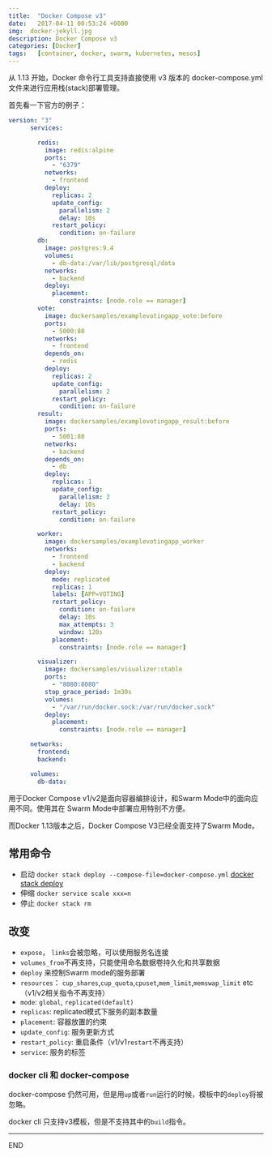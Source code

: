 ```yaml
---
title:  "Docker Compose v3"
date:   2017-04-11 00:53:24 +0000
img:  docker-jekyll.jpg
description: Docker Compose v3
categories: [Docker]
tags:   [container, docker, swarm, kubernetes, mesos]
---
```

从 1.13 开始，Docker 命令行工具支持直接使用 v3 版本的 docker-compose.yml 文件来进行应用栈(stack)部署管理。

首先看一下官方的例子：

```yml
version: "3"
      services:

        redis:
          image: redis:alpine
          ports:
            - "6379"
          networks:
            - frontend
          deploy:
            replicas: 2
            update_config:
              parallelism: 2
              delay: 10s
            restart_policy:
              condition: on-failure
        db:
          image: postgres:9.4
          volumes:
            - db-data:/var/lib/postgresql/data
          networks:
            - backend
          deploy:
            placement:
              constraints: [node.role == manager]
        vote:
          image: dockersamples/examplevotingapp_vote:before
          ports:
            - 5000:80
          networks:
            - frontend
          depends_on:
            - redis
          deploy:
            replicas: 2
            update_config:
              parallelism: 2
            restart_policy:
              condition: on-failure
        result:
          image: dockersamples/examplevotingapp_result:before
          ports:
            - 5001:80
          networks:
            - backend
          depends_on:
            - db
          deploy:
            replicas: 1
            update_config:
              parallelism: 2
              delay: 10s
            restart_policy:
              condition: on-failure

        worker:
          image: dockersamples/examplevotingapp_worker
          networks:
            - frontend
            - backend
          deploy:
            mode: replicated
            replicas: 1
            labels: [APP=VOTING]
            restart_policy:
              condition: on-failure
              delay: 10s
              max_attempts: 3
              window: 120s
            placement:
              constraints: [node.role == manager]

        visualizer:
          image: dockersamples/visualizer:stable
          ports:
            - "8080:8080"
          stop_grace_period: 1m30s
          volumes:
            - "/var/run/docker.sock:/var/run/docker.sock"
          deploy:
            placement:
              constraints: [node.role == manager]

      networks:
        frontend:
        backend:

      volumes:
        db-data:
```

用于Docker Compose v1/v2是面向容器编排设计，和Swarm Mode中的面向应用不同。使用其在
Swarm Mode中部署应用特别不方便。

而Docker 1.13版本之后，Docker Compose V3已经全面支持了Swarm Mode。

## 常用命令
- 启动 `docker stack deploy --compose-file=docker-compose.yml` [docker stack deploy](https://docs.docker.com/engine/reference/commandline/stack_deploy/#description)
- 伸缩 `docker service scale xxx=n`
- 停止 `docker stack rm`


## 改变
- `expose`， `links`会被忽略，可以使用服务名连接
- `volumes_from`不再支持，只能使用命名数据卷持久化和共享数据
- `deploy` 来控制Swarm mode的服务部署
 - `resources`： `cup_shares`,`cup_quota`,`cpuset`,`mem_limit`,`memswap_limit` etc
 （v1/v2相关指令不再支持）
 - `mode`: `global`, `replicated(default)`
 - `replicas`: replicated模式下服务的副本数量
 - `placement`: 容器放置的约束
 - `update_config`: 服务更新方式
 - `restart_policy`: 重启条件（v1/v1`restart`不再支持）
 - `service`: 服务的标签
 
### docker cli 和 docker-compose

docker-compose 仍然可用，但是用`up`或者`run`运行的时候，模板中的`deploy`将被忽略。

docker cli 只支持v3模板，但是不支持其中的`build`指令。

---
END